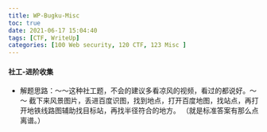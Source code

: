 ```yaml
---
title: WP-Bugku-Misc
toc: true
date: 2021-06-17 15:04:40
tags: [CTF, WriteUp]
categories: [100 Web security, 120 CTF, 123 Misc ]
---
```


#### 社工-进阶收集
* 解题思路：～～这种社工题，不会的建议多看凉风的视频，看过的都说好。～～
截下来风景图片，丢进百度识图，找到地点，打开百度地图，找站点，再打开地铁线路图辅助找目标站，再找半径符合的地方。
（就是标准答案有那么点离谱。）
